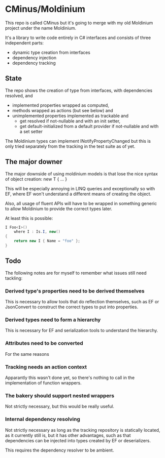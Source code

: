 # CMinus/Moldinium

This repo is called CMinus but it's going to merge with my
old Moldinium project under the name Moldinium.

It's a library to write code entirely in C# interfaces and
consists of three independent parts:

- dynamic type creation from interfaces
- dependency injection
- dependency tracking

## State

The repo shows the creation of type from interfaces,
with dependencies resolved, and

- implemented properties wrapped as computed,
- methods wrapped as actions (but see below) and
- unimplemented properties implemented as trackable and
  - get resolved if not-nullable and with an init setter,
  - get default-initialized from a default provider if
    not-nullable and with a set setter

The Moldinium types can implement INotifyPropertyChanged
but this is only tried separately from the tracking
in the test suite as of yet.

## The major downer

The major downside of using moldinium models is that lose
the nice syntax of object creation: new T { ... }

This will be especially annoying in LINQ queries and
exceptionally so with EF, where EF won't understand a
different means of creating the object.

Also, all usage of fluent APIs will have to be wrapped
in something generic to allow Moldinium to provide the
correct types later.

At least this is possible:

```c#
I Foo<I>()
    where I : Is.I, new()
{
    return new I { Name = "foo" };
}
```

## Todo

The following notes are for myself to remember what issues
still need tackling:

### Derived type's properties need to be derived themselves

This is necessary to allow tools that do reflection themselves,
such as EF or JsonConvert to construct the correct types
to put into properties.

### Derived types need to form a hierarchy

This is necessary for EF and serialization tools to understand
the hierarchy.

### Attributes need to be converted

For the same reasons

### Tracking needs an action context

Apparantly this wasn't done yet, so there's nothing to call
in the implementation of function wrappers.

### The bakery should support nested wrappers

Not strictly necessary, but this would be really useful.

### Internal dependency resolving

Not strictly necessary as long as the tracking repository
is statically located, as it currently still is, but it has
other advantages, such as that dependencies can be injected
into types created by EF or deserializers.

This requires the dependency resolver to be ambient.
